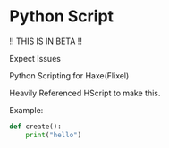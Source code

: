 # Python Script

!! THIS IS IN BETA !!

Expect Issues

Python Scripting for Haxe(Flixel)

Heavily Referenced HScript to make this.

Example:
```python
def create():
    print("hello")
```
